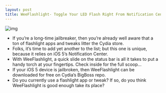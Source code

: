 ```yaml
---
layout: post
title: WeeFlashlight- Toggle Your LED Flash Right From Notification Center
---
```

![img](http://media.idownloadblog.com/wp-content/uploads/2011/10/WeeFlashlight.png)
* If you’re a long-time jailbreaker, then you’re already well aware that a ton of flashlight apps and tweaks litter the Cydia store.
* Folks, it’s time to add yet another to the list; but this one is unique, because it relies on iOS 5’s Notification Center.
* With WeeFlashlight, a quick slide on the status bar is all it takes to put a handy torch at your fingertips. Check inside for the full scoop…
* If your iOS 5 device is jailbroken, then WeeFlashlight can be downloaded for free on Cydia’s BigBoss repo.
* Do you currently use a flashlight app or tweak? If so, do you think WeeFlashlight is good enough take its place?


